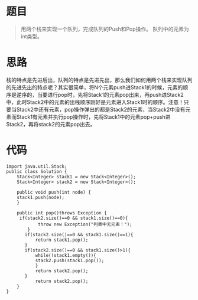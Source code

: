 # 题目
>用两个栈来实现一个队列，完成队列的Push和Pop操作。 队列中的元素为int类型。
# 思路
栈的特点是先进后出，队列的特点是先进先出，那么我们如何用两个栈来实现队列的先进先出的特点呢？其实很简单，将N个元素push进Stack1的时候，元素的顺序是逆序的，当要进行pop时，先将Stack1的元素pop出来，再push进Stack2中，此时Stack2中的元素的出栈顺序刚好是元素进入Stack1时的顺序。注意！只要当Stack2中还有元素，pop操作弹出的都是Stack2的元素，当Stack2中没有元素而Stack1有元素并执行pop操作时，先将Stack1中的元素pop+push进Stack2，再将stack2的元素pop出去。
# 代码
```
import java.util.Stack;
public class Solution {
    Stack<Integer> stack1 = new Stack<Integer>();
    Stack<Integer> stack2 = new Stack<Integer>();
    
    public void push(int node) {
    stack1.push(node);
    }
    
    public int pop()throws Exception {
     if(stack2.size()==0 && stack1.size()==0){
            throw new Exception("列表中无元素！");
        }
       if(stack2.size()==0 && stack1.size()==1){
           return stack1.pop();
       }
       if(stack2.size()==0 && stack1.size()>1){
           while(!stack1.empty()){
           stack2.push(stack1.pop());
           }
           return stack2.pop();
       }
           return stack2.pop();
    }
}
```

